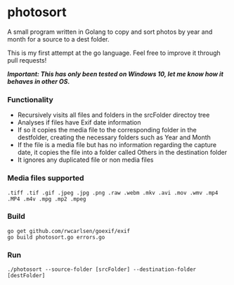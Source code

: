 # photosort
A small program written in Golang to copy and sort photos by year and month for a source to a dest folder.

This is my first attempt at the go language. Feel free to improve it through pull requests!

***Important: This has only been tested on Windows 10, let me know how it behaves in other OS.***

### Functionality
- Recursively visits all files and folders in the srcFolder directoy tree
- Analyses if files have Exif date information
- If so it copies the media file to the corresponding folder in the destfolder, creating the necessary folders such as Year and Month
- If the file is a media file but has no information regarding the capture date, it copies the file into a folder called Others in the destination folder
- It ignores any duplicated file or non media files

### Media files supported
```.tiff .tif .gif .jpeg .jpg .png .raw .webm .mkv .avi .mov .wmv .mp4 .MP4 .m4v .mpg .mp2 .mpeg```

### Build
```
go get github.com/rwcarlsen/goexif/exif
go build photosort.go errors.go
```

### Run
```
./photosort --source-folder [srcFolder] --destination-folder [destFolder]
```
